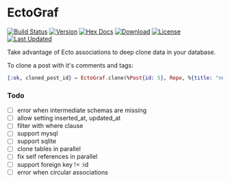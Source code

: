 # EctoGraf

[![Build Status](https://github.com/grantwest/ecto_graf/actions/workflows/ci.yml/badge.svg)](https://github.com/grantwest/ecto_graf/actions/workflows/ci.yml)
[![Version](https://img.shields.io/hexpm/v/ecto_graf.svg)](https://hex.pm/packages/ecto_graf)
[![Hex Docs](https://img.shields.io/badge/hex-docs-lightgreen.svg)](https://hexdocs.pm/ecto_graf/)
[![Download](https://img.shields.io/hexpm/dt/ecto_graf.svg)](https://hex.pm/packages/ecto_graf)
[![License](https://img.shields.io/badge/License-0BSD-blue.svg)](https://opensource.org/licenses/0bsd)
[![Last Updated](https://img.shields.io/github/last-commit/grantwest/ecto_graf.svg)](https://github.com/grantwest/ecto_graf/commits/master)

Take advantage of Ecto associations to deep clone data in your database.

To clone a post with it's comments and tags:

```elixir
{:ok, cloned_post_id} = EctoGraf.clone(%Post{id: 5}, Repo, %{title: "new title"}, [Comment, PostTag])
```

### Todo

- [ ] error when intermediate schemas are missing
- [ ] allow setting inserted_at, updated_at
- [ ] filter with where clause
- [ ] support mysql
- [ ] support sqlite
- [ ] clone tables in parallel
- [ ] fix self references in parallel
- [ ] support foreign key != :id
- [ ] error when circular associations
